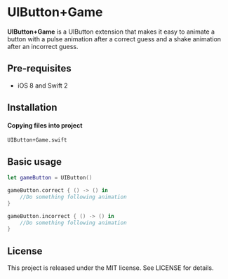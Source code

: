# UIButton+Game
**UIButton+Game** is a UIButton extension that makes it easy to animate a button with a pulse animation after a correct guess and a shake animation after an incorrect guess. 

Pre-requisites
--------------
- iOS 8 and Swift 2

Installation
------------

#### Copying files into project
```
UIButton+Game.swift
```  

Basic usage
-----------

```swift
let gameButton = UIButton()

gameButton.correct { () -> () in
	//Do something following animation
}

gameButton.incorrect { () -> () in
	//Do something following animation
}

```

License
---------------
This project is released under the MIT license. See LICENSE for details.
